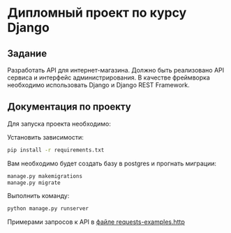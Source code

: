 # Дипломный проект по курсу Django

## Задание

Разработать API для интернет-магазина. Должно быть реализовано API сервиса и интерфейс администрирования. В качестве фреймворка необходимо использовать Django и Django REST Framework.


## Документация по проекту


Для запуска проекта необходимо:

Установить зависимости:

```bash
pip install -r requirements.txt
```

Вам необходимо будет создать базу в postgres и прогнать миграции:

```bash
manage.py makemigrations
manage.py migrate
```

Выполнить команду:

```bash
python manage.py runserver
```


 Примерами запросов к API в [файле requests-examples.http](./requests-examples.http)


